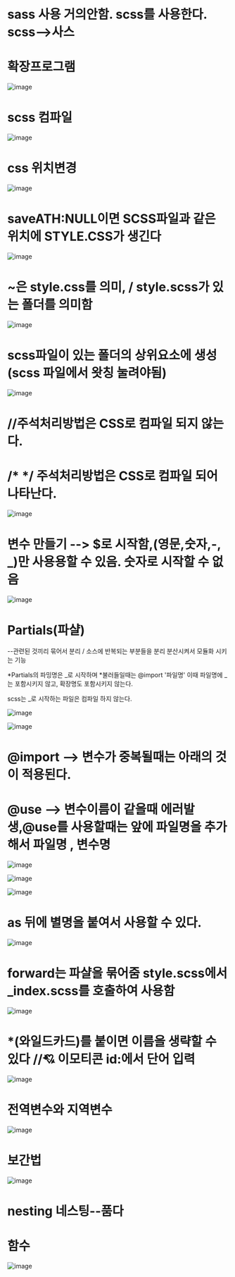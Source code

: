 # sass 사용 거의안함. scss를 사용한다. scss-->사스


# 확장프로그램

![image](https://github.com/jaejae87/sass/assets/129706762/be9ac688-f43b-43ee-9b5f-526e9739ecfe)

# scss 컴파일

![image](https://github.com/jaejae87/sass/assets/129706762/3859bfcd-ef12-4445-a8d4-e7fbe96dcabf)

# css 위치변경

![image](https://github.com/jaejae87/sass/assets/129706762/8d791bfb-6eb5-4aef-ae67-144a3061e4ff)

# saveATH:NULL이면 SCSS파일과 같은 위치에 STYLE.CSS가 생긴다 

![image](https://github.com/jaejae87/sass/assets/129706762/fb7720fb-8162-4f9e-8697-5cc3cad65d0b)

# ~은 style.css를 의미, / style.scss가 있는 폴더를 의미함

![image](https://github.com/jaejae87/sass/assets/129706762/e9045012-35cd-402e-bc56-ec082b4b0ed3)

# scss파일이 있는 폴더의 상위요소에 생성(scss 파일에서 왓칭 눌려야됨)

![image](https://github.com/jaejae87/sass/assets/129706762/ec51aced-7e6c-4874-bce0-c8038afc6e10)

# //주석처리방법은 CSS로 컴파일 되지 않는다.  

# /* */ 주석처리방법은 CSS로 컴파일 되어 나타난다.

![image](https://github.com/jaejae87/sass/assets/129706762/01d8d835-a2b2-425f-8f2b-df2ffa290810)

# 변수 만들기 --> $로 시작함,(영문,숫자,-, _)만 사용용할 수 있음. 숫자로 시작할 수 없음

![image](https://github.com/jaejae87/sass/assets/129706762/32dd8fd3-7c92-4bb1-9222-51e4b6971faf)

# Partials(파샬)

--관련된 것끼리 묶어서 분리 / 소스에 반복되는 부분들을 분리 분산시켜서 모듈화 시키는 기능

*Partials의 파밍명은 _로 시작하며
*불러들일때는 @import '파일명' 이때 파일명에 _는 포함시키지 않고, 확장명도 포함시키지 않는다.

scss는 _로 시작하는 파일은 컴파일 하지 않는다.


![image](https://github.com/jaejae87/sass/assets/129706762/2bbbbbff-5c82-44a5-9da7-2d4f9071d818)

![image](https://github.com/jaejae87/sass/assets/129706762/f13965d3-f91c-4993-9dd6-13cf56446d08)


 # @import --> 변수가  중복될때는 아래의 것이 적용된다.
 
 # @use --> 변수이름이 같을때 에러발생,@use를 사용할때는 앞에 파일명을 추가해서 파일명 , 변수명 
![image](https://github.com/jaejae87/sass/assets/129706762/a7c99c16-93e0-4530-9e13-0b095ea7d5e1)

![image](https://github.com/jaejae87/sass/assets/129706762/762bcadf-133b-4d15-9a04-0b0b194bee61)


![image](https://github.com/jaejae87/sass/assets/129706762/6057c3da-e200-471a-8306-6612fc9eeabb)

# as 뒤에 별명을 붙여서 사용할 수 있다.

![image](https://github.com/jaejae87/sass/assets/129706762/51be06ad-9d95-400d-9400-446acb6eabe8)

# forward는 파샬을 묶어줌 style.scss에서 _index.scss를 호출하여 사용함

![image](https://github.com/jaejae87/sass/assets/129706762/de70d8f7-c382-427b-a708-07955de856d7)

# *(와일드카드)를 붙이면 이름을 생략할 수 있다 //💘 이모티콘 id:에서 단어 입력 
![image](https://github.com/jaejae87/sass/assets/129706762/af1d7ac2-aeed-426d-9794-7c872bc1b13b)

# 전역변수와 지역변수

![image](https://github.com/jaejae87/sass/assets/129706762/861b04b3-0d73-4fe7-859b-767ad4fa6e4b)

# 보간법 
![image](https://github.com/jaejae87/sass/assets/129706762/017dd76a-b3c2-4f89-8840-ba2245b2e468)

# nesting 네스팅--품다

# 함수

![image](https://github.com/jaejae87/sass/assets/129706762/728fe245-3f6b-4163-b6d9-b9e365cb0fd4)


